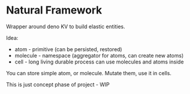 # Natural Framework

Wrapper around deno KV to build elastic entities.

Idea:

- atom - primitive (can be persisted, restored)
- molecule - namespace (aggregator for atoms, can create new atoms)
- cell - long living durable process can use molecules and atoms inside

You can store simple atom, or molecule. Mutate them, use it in cells.

This is just concept phase of project - WIP
